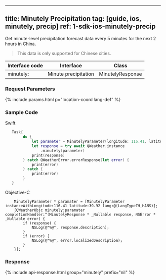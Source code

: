 <!--
 * @Date: 2025-03-06 10:02:06
 * @LastEditors: bolepichi
 * @LastEditTime: 2025-03-14 15:53:28
 * @FilePath: /dev-site/docs/_en/ios-sdk/minutely/ios-minutely-precipitation.md
-->
---
title: Minutely Precipitation
tag: [guide, ios, minutely, precip]
ref: 1-sdk-ios-minutely-precip
---

Get minute-level precipitation forecast data every 5 minutes for the next 2 hours in China.

> This data is only supported for Chinese cities.

| Interface code   | Interface            | Class                    |
| ---------------- | -------------------- | ------------------------ |
| minutely:        | Minute precipitation | MinutelyResponse |

### Request Parameters

{% include params.html p="location-coord lang-def" %}

### Sample Code

Swift

```swift
   Task{
        do {
            let parameter = MinutelyParameter(longitude: 116.41, latitude: 39.92)
            let response = try await QWeather.instance
                .minutely(parameter)
            print(response)
        } catch QWeatherError.errorResponse(let error) {
            print(error)
        } catch {
            print(error)
        }
   }
```

Objective-C

```objc
    MinutelyParameter * paramater = [MinutelyParameter instanceWithLongitude:116.41 latitude:39.92 lang:@(LangTypeZH_HANS)];
    [QWeatherObjc minutely:paramater completionHandler:^(MinutelyResponse * _Nullable response, NSError * _Nullable error) {
        if (response) {
            NSLog(@"%@", response.description);
        }
        if (error) {
            NSLog(@"%@", error.localizedDescription);
        }
    }];
```

### Response

{% include api-response.html group="minutely" prefix="nil"  %}
